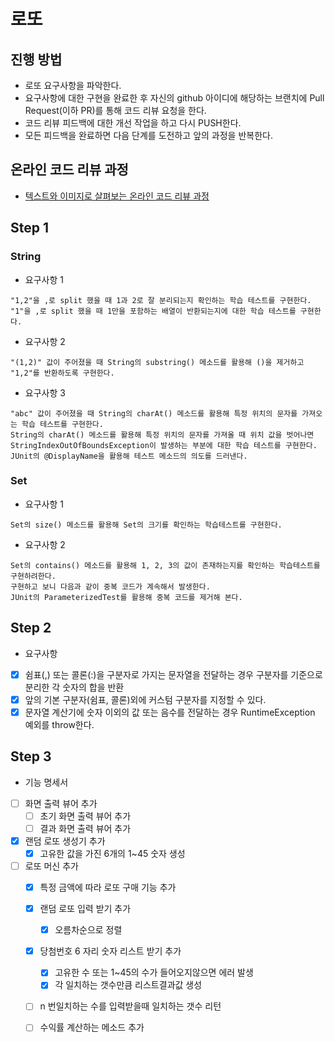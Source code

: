 # 로또
## 진행 방법
* 로또 요구사항을 파악한다.
* 요구사항에 대한 구현을 완료한 후 자신의 github 아이디에 해당하는 브랜치에 Pull Request(이하 PR)를 통해 코드 리뷰 요청을 한다.
* 코드 리뷰 피드백에 대한 개선 작업을 하고 다시 PUSH한다.
* 모든 피드백을 완료하면 다음 단계를 도전하고 앞의 과정을 반복한다.

## 온라인 코드 리뷰 과정
* [텍스트와 이미지로 살펴보는 온라인 코드 리뷰 과정](https://github.com/next-step/nextstep-docs/tree/master/codereview)

## Step 1

### String

* 요구사항 1
```
"1,2"을 ,로 split 했을 때 1과 2로 잘 분리되는지 확인하는 학습 테스트를 구현한다.
"1"을 ,로 split 했을 때 1만을 포함하는 배열이 반환되는지에 대한 학습 테스트를 구현한다.
```
  
* 요구사항 2
```
"(1,2)" 값이 주어졌을 때 String의 substring() 메소드를 활용해 ()을 제거하고 "1,2"를 반환하도록 구현한다.
```
  
* 요구사항 3
```
"abc" 값이 주어졌을 때 String의 charAt() 메소드를 활용해 특정 위치의 문자를 가져오는 학습 테스트를 구현한다.
String의 charAt() 메소드를 활용해 특정 위치의 문자를 가져올 때 위치 값을 벗어나면 StringIndexOutOfBoundsException이 발생하는 부분에 대한 학습 테스트를 구현한다.
JUnit의 @DisplayName을 활용해 테스트 메소드의 의도를 드러낸다.
```
  
### Set

* 요구사항 1
```
Set의 size() 메소드를 활용해 Set의 크기를 확인하는 학습테스트를 구현한다.
```
  
* 요구사항 2
```
Set의 contains() 메소드를 활용해 1, 2, 3의 값이 존재하는지를 확인하는 학습테스트를 구현하려한다.
구현하고 보니 다음과 같이 중복 코드가 계속해서 발생한다.
JUnit의 ParameterizedTest를 활용해 중복 코드를 제거해 본다.
```


## Step 2 

*  요구사항

*[x] 쉼표(,) 또는 콜론(:)을 구분자로 가지는 문자열을 전달하는 경우 구분자를 기준으로 분리한 각 숫자의 합을 반환
*[x] 앞의 기본 구분자(쉼표, 콜론)외에 커스텀 구분자를 지정할 수 있다.
*[x] 문자열 계산기에 숫자 이외의 값 또는 음수를 전달하는 경우 RuntimeException 예외를 throw한다.

## Step 3

* 기능 명세서

- [ ] 화면 출력 뷰어 추가 
  - [ ] 초기 화면 출력 뷰어 추가
  - [ ] 결과 화면 출력 뷰어 추가
- [x] 랜덤 로또 생성기 추가
  - [x] 고유한 값을 가진 6개의 1~45 숫자 생성
- [ ] 로또 머신 추가 
  - [x] 특정 금액에 따라 로또 구매 기능 추가 
  - [x] 랜덤 로또 입력 받기 추가
    - [x] 오름차순으로 정렬
  - [x] 당첨번호 6 자리 숫자 리스트 받기 추가  
    - [x] 고유한 수 또는 1~45의 수가 들어오지않으면 에러 발생
    - [x] 각 일치하는 갯수만큼 리스트결과값 생성
  - [ ] n 번일치하는 수를 입력받을때 일치하는 갯수 리턴
  - [ ] 수익률 계산하는 메소드 추가 
    
    
